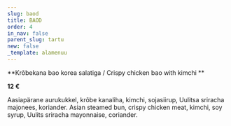```yaml
---
slug: baod
title: BAOD
order: 4
in_nav: false
parent_slug: tartu
new: false
_template: alamenuu
---
```


**Krõbekana bao korea salatiga / Crispy chicken bao with kimchi **

**12 €**

<span class="koostis">Aasiapärane aurukukkel, krõbe kanaliha, kimchi, sojasiirup, Uulitsa sriracha majonees, koriander. Asian steamed bun, crispy chicken meat, kimchi, soy syrup, Uulits sriracha mayonnaise, coriander.
